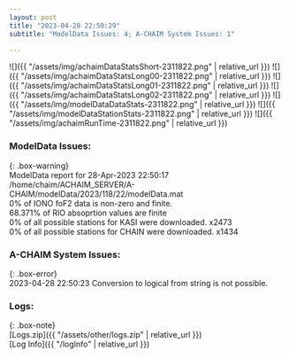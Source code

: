 ```yaml
---
layout: post
title: "2023-04-28 22:50:29"
subtitle: "ModelData Issues: 4; A-CHAIM System Issues: 1"

---
```


![]({{ "/assets/img/achaimDataStatsShort-2311822.png" | relative_url }})
![]({{ "/assets/img/achaimDataStatsLong00-2311822.png" | relative_url }})
![]({{ "/assets/img/achaimDataStatsLong01-2311822.png" | relative_url }})
![]({{ "/assets/img/achaimDataStatsLong02-2311822.png" | relative_url }})
![]({{ "/assets/img/modelDataDataStats-2311822.png" | relative_url }})
![]({{ "/assets/img/modelDataStationStats-2311822.png" | relative_url }})
![]({{ "/assets/img/achaimRunTime-2311822.png" | relative_url }})


### ModelData Issues:  
  
{: .box-warning}  
 ModelData report for 28-Apr-2023 22:50:17   
 /home/chaim/ACHAIM_SERVER/A-CHAIM/modelData/2023/118/22/modelData.mat   
 0% of IONO foF2 data is non-zero and finite.   
 68.371% of RIO absoprtion values are finite   
 0% of all possible stations for KASI were downloaded. x2473   
 0% of all possible stations for CHAIN were downloaded. x1434   
  
### A-CHAIM System Issues:  
  
{: .box-error}  
2023-04-28 22:50:23 Conversion to logical from string is not possible.  

### Logs:  
  
{: .box-note}  
[Logs.zip]({{ "/assets/other/logs.zip" | relative_url }})  
[Log Info]({{ "/logInfo" | relative_url }})  
